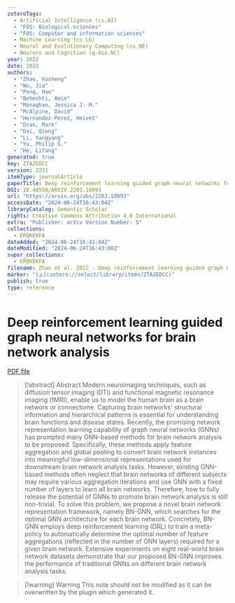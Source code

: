 ```yaml
---
zoteroTags:
  - Artificial Intelligence (cs.AI)
  - "FOS: Biological sciences"
  - "FOS: Computer and information sciences"
  - Machine Learning (cs.LG)
  - Neural and Evolutionary Computing (cs.NE)
  - Neurons and Cognition (q-bio.NC)
year: 2022
date: 2022
authors:
  - "Zhao, Xusheng"
  - "Wu, Jia"
  - "Peng, Hao"
  - "Beheshti, Amin"
  - "Monaghan, Jessica J. M."
  - "McAlpine, David"
  - "Hernandez-Perez, Heivet"
  - "Dras, Mark"
  - "Dai, Qiong"
  - "Li, Yangyang"
  - "Yu, Philip S."
  - "He, Lifang"
generated: true
key: ZTAZEDCC
version: 2231
itemType: journalArticle
paperTitle: Deep reinforcement learning guided graph neural networks for brain network analysis
DOI: 10.48550/ARXIV.2203.10093
url: "https://arxiv.org/abs/2203.10093"
accessDate: "2024-06-24T16:43:04Z"
libraryCatalog: Semantic Scholar
rights: Creative Commons Attribution 4.0 International
extra: "Publisher: arXiv Version Number: 5"
collections:
  - ERQKEKFA
dateAdded: "2024-06-24T16:43:04Z"
dateModified: "2024-06-24T16:43:08Z"
super_collections:
  - ERQKEKFA
filename: Zhao et al. 2022 - Deep reinforcement learning guided graph neural networks for brain network analysis.pdf
marker: "[🇿](zotero://select/library/items/ZTAZEDCC)"
publish: true
type: reference
---
```

# Deep reinforcement learning guided graph neural networks for brain network analysis

[PDF file](/Papers/PDFs/Zhao%20et%20al.%202022%20-%20Deep%20reinforcement%20learning%20guided%20graph%20neural%20networks%20for%20brain%20network%20analysis.pdf)

> [!abstract] Abstract
> Modern neuroimaging techniques, such as diffusion tensor imaging (DTI) and functional magnetic resonance imaging (fMRI), enable us to model the human brain as a brain network or connectome. Capturing brain networks' structural information and hierarchical patterns is essential for understanding brain functions and disease states. Recently, the promising network representation learning capability of graph neural networks (GNNs) has prompted many GNN-based methods for brain network analysis to be proposed. Specifically, these methods apply feature aggregation and global pooling to convert brain network instances into meaningful low-dimensional representations used for downstream brain network analysis tasks. However, existing GNN-based methods often neglect that brain networks of different subjects may require various aggregation iterations and use GNN with a fixed number of layers to learn all brain networks. Therefore, how to fully release the potential of GNNs to promote brain network analysis is still non-trivial. To solve this problem, we propose a novel brain network representation framework, namely BN-GNN, which searches for the optimal GNN architecture for each brain network. Concretely, BN-GNN employs deep reinforcement learning (DRL) to train a meta-policy to automatically determine the optimal number of feature aggregations (reflected in the number of GNN layers) required for a given brain network. Extensive experiments on eight real-world brain network datasets demonstrate that our proposed BN-GNN improves the performance of traditional GNNs on different brain network analysis tasks.

>[!warning] Warning
> This note should not be modified as it can be overwritten by the plugin which generated it.

